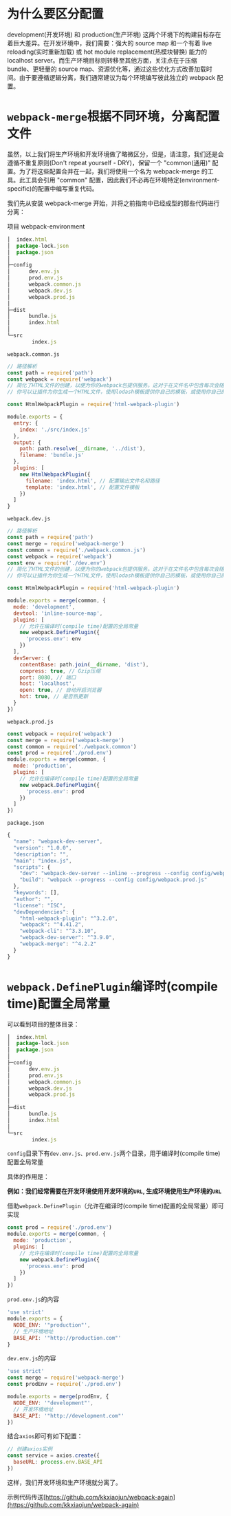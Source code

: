 # 为什么要区分配置
development(开发环境) 和 production(生产环境) 这两个环境下的构建目标存在着巨大差异。在开发环境中，我们需要：强大的 source map 和一个有着 live reloading(实时重新加载) 或 hot module replacement(热模块替换) 能力的 localhost server。而生产环境目标则转移至其他方面，关注点在于压缩 bundle、更轻量的 source map、资源优化等，通过这些优化方式改善加载时间。由于要遵循逻辑分离，我们通常建议为每个环境编写彼此独立的 webpack 配置。

# `webpack-merge`根据不同环境，分离配置文件
虽然，以上我们将生产环境和开发环境做了略微区分，但是，请注意，我们还是会遵循不重复原则(Don't repeat yourself - DRY)，保留一个 "common(通用)" 配置。为了将这些配置合并在一起，我们将使用一个名为 webpack-merge 的工具。此工具会引用 "common" 配置，因此我们不必再在环境特定(environment-specific)的配置中编写重复代码。

我们先从安装 webpack-merge 开始，并将之前指南中已经成型的那些代码进行分离： 

项目
webpack-environment
```javascript
│  index.html
│  package-lock.json
│  package.json
│
├─config
│      dev.env.js
│      prod.env.js
│      webpack.common.js
│      webpack.dev.js
│      webpack.prod.js
│
├─dist
│      bundle.js
│      index.html
│
└─src
        index.js
```

`webpack.common.js`
```javascript
// 路径解析
const path = require('path')
const webpack = require('webpack')
// 简化了HTML文件的创建，以便为你的webpack包提供服务。这对于在文件名中包含每次会随着编译而发生变化哈希的 webpack bundle 尤其有用。 
// 你可以让插件为你生成一个HTML文件，使用lodash模板提供你自己的模板，或使用你自己的loader。

const HtmlWebpackPlugin = require('html-webpack-plugin')

module.exports = {
  entry: {
    index: './src/index.js'
  },
  output: {
    path: path.resolve(__dirname, '../dist'),
    filename: 'bundle.js'
  },
  plugins: [
    new HtmlWebpackPlugin({
      filename: 'index.html', // 配置输出文件名和路径
      template: 'index.html', // 配置文件模板
    })
  ]
}

```

`webpack.dev.js`
```javascript
// 路径解析
const path = require('path')
const merge = require('webpack-merge')
const common = require('./webpack.common.js')
const webpack = require('webpack')
const env = require('./dev.env')
// 简化了HTML文件的创建，以便为你的webpack包提供服务。这对于在文件名中包含每次会随着编译而发生变化哈希的 webpack bundle 尤其有用。 
// 你可以让插件为你生成一个HTML文件，使用lodash模板提供你自己的模板，或使用你自己的loader。

const HtmlWebpackPlugin = require('html-webpack-plugin')

module.exports = merge(common, {
  mode: 'development',
  devtool: 'inline-source-map',
  plugins: [
    // 允许在编译时(compile time)配置的全局常量
    new webpack.DefinePlugin({
      'process.env': env
    })
  ],
  devServer: {
    contentBase: path.join(__dirname, 'dist'),
    compress: true, // Gzip压缩
    port: 8080, // 端口
    host: 'localhost',
    open: true, // 自动开启浏览器
    hot: true, // 是否热更新
  }
})

```

`webpack.prod.js`
```javascript
const webpack = require('webpack')
const merge = require('webpack-merge')
const common = require('./webpack.common')
const prod = require('./prod.env')
module.exports = merge(common, {
  mode: 'production',
  plugins: [
    // 允许在编译时(compile time)配置的全局常量
    new webpack.DefinePlugin({
      'process.env': prod
    })
  ]
})

```
`package.json`
```javascript
{
  "name": "webpack-dev-server",
  "version": "1.0.0",
  "description": "",
  "main": "index.js",
  "scripts": {
    "dev": "webpack-dev-server --inline --progress --config config/webpack.dev.js",
    "build": "webpack --progress --config config/webpack.prod.js"
  },
  "keywords": [],
  "author": "",
  "license": "ISC",
  "devDependencies": {
    "html-webpack-plugin": "^3.2.0",
    "webpack": "^4.41.2",
    "webpack-cli": "^3.3.10",
    "webpack-dev-server": "^3.9.0",
    "webpack-merge": "^4.2.2"
  }
}
```

# `webpack.DefinePlugin`编译时(compile time)配置全局常量

可以看到项目的整体目录：
```javascript
│  index.html
│  package-lock.json
│  package.json
│
├─config
│      dev.env.js
│      prod.env.js
│      webpack.common.js
│      webpack.dev.js
│      webpack.prod.js
│
├─dist
│      bundle.js
│      index.html
│
└─src
        index.js
```

`config`目录下有`dev.env.js、prod.env.js`两个目录，用于编译时(compile time)配置全局常量

具体的作用是：

**例如：我们经常需要在开发环境使用开发环境的`URL`, 生成环境使用生产环境的`URL`**

借助`webpack.DefinePlugin`（允许在编译时(compile time)配置的全局常量）即可实现
```javascript
const prod = require('./prod.env')
module.exports = merge(common, {
  mode: 'production',
  plugins: [
    // 允许在编译时(compile time)配置的全局常量
    new webpack.DefinePlugin({
      'process.env': prod
    })
  ]
})
```
`prod.env.js`的内容
```javascript
'use strict'
module.exports = {
  NODE_ENV: '"production"',
  // 生产环境地址
  BASE_API: '"http://production.com"'
}

```

`dev.env.js`的内容
```javascript
'use strict'
const merge = require('webpack-merge')
const prodEnv = require('./prod.env')

module.exports = merge(prodEnv, {
  NODE_ENV: '"development"',
  // 开发环境地址
  BASE_API: '"http://development.com"'
})
```

结合`axios`即可有如下配置：
```javascript
// 创建axios实例
const service = axios.create({
  baseURL: process.env.BASE_API
})
```

这样，我们开发环境和生产环境就分离了。

示例代码传送[https://github.com/kkxiaojun/webpack-again](https://github.com/kkxiaojun/webpack-again)





